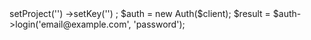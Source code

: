 <?php

use Appwrite\Client;
use Appwrite\Services\Auth;

$client = new Client();

$client
    ->setProject('')
    ->setKey('')
;

$auth = new Auth($client);

$result = $auth->login('email@example.com', 'password');
